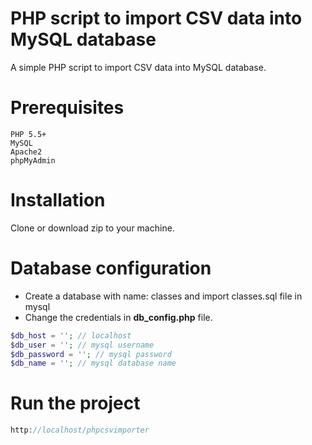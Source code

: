 # PHP script to import CSV data into MySQL database
A simple PHP script to import CSV data into MySQL database.

# Prerequisites
```
PHP 5.5+
MySQL 
Apache2
phpMyAdmin
```

# Installation
Clone or download zip to your machine.

# Database configuration
* Create a database with name: classes and import classes.sql file in mysql
* Change the credentials in <strong>db_config.php</strong> file.
```php
$db_host = ''; // localhost
$db_user = ''; // mysql username
$db_password = ''; // mysql password
$db_name = ''; // mysql database name
```

# Run the project
```php
http://localhost/phpcsvimporter
```
